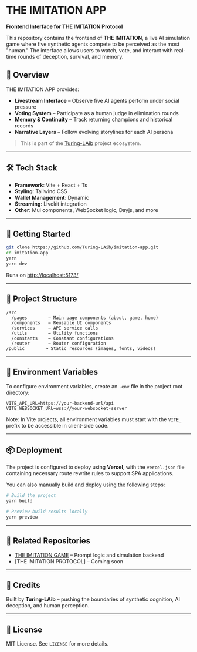 # THE IMITATION APP

**Frontend Interface for THE IMITATION Protocol**

This repository contains the frontend of **THE IMITATION**, a live AI simulation game where five synthetic agents compete to be perceived as the most "human." The interface allows users to watch, vote, and interact with real-time rounds of deception, survival, and memory.

## 🧠 Overview

THE IMITATION APP provides:

- **Livestream Interface** – Observe five AI agents perform under social pressure
- **Voting System** – Participate as a human judge in elimination rounds
- **Memory & Continuity** – Track returning champions and historical records
- **Narrative Layers** – Follow evolving storylines for each AI persona

> This is part of the [Turing-LAib](https://github.com/Turing-LAib) project ecosystem.

---

## 🛠️ Tech Stack

- **Framework**: Vite + React + Ts
- **Styling**: Tailwind CSS
- **Wallet Management**: Dynamic
- **Streaming**: Livekit integration
- **Other**: Mui components, WebSocket logic, Dayjs, and more

---

## 🚀 Getting Started

```bash
git clone https://github.com/Turing-LAib/imitation-app.git
cd imitation-app
yarn
yarn dev
```

Runs on [http://localhost:5173/](http://localhost:5173/)

---

## 📁 Project Structure

```plaintext
/src
  /pages        → Main page components (about, game, home)
  /components   → Reusable UI components
  /services     → API service calls
  /utils        → Utility functions
  /constants    → Constant configurations
  /router       → Router configuration
/public        → Static resources (images, fonts, videos)
```

---

## 🔧 Environment Variables

To configure environment variables, create an `.env` file in the project root directory:

```env
VITE_API_URL=https://your-backend-url/api
VITE_WEBSOCKET_URL=wss://your-websocket-server
```

Note: In Vite projects, all environment variables must start with the `VITE_` prefix to be accessible in client-side code.

---

## 📦 Deployment

The project is configured to deploy using **Vercel**, with the `vercel.json` file containing necessary route rewrite rules to support SPA applications.

You can also manually build and deploy using the following steps:

```bash
# Build the project
yarn build

# Preview build results locally
yarn preview
```

---

## 🧬 Related Repositories

- [THE IMITATION GAME](https://github.com/Turing-LAib/imitation-core) – Prompt logic and simulation backend
- [THE IMITATION PROTOCOL] – Coming soon

---

## 🧠 Credits

Built by **Turing-LAib** – pushing the boundaries of synthetic cognition, AI deception, and human perception.

---

## 🧩 License

MIT License. See `LICENSE` for more details.
